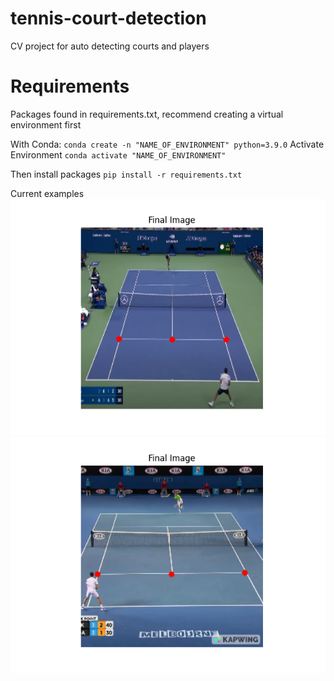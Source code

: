 # tennis-court-detection
 CV project for auto detecting courts and players


# Requirements
Packages found in requirements.txt, recommend creating a virtual environment first

With Conda:
`conda create -n "NAME_OF_ENVIRONMENT" python=3.9.0`
Activate Environment
`conda activate "NAME_OF_ENVIRONMENT"`

Then install packages
`pip install -r requirements.txt`

Current examples
![Example Image](Figure_1.png "Example Image")
![Example Image](Figure_2.png "Example Image")


